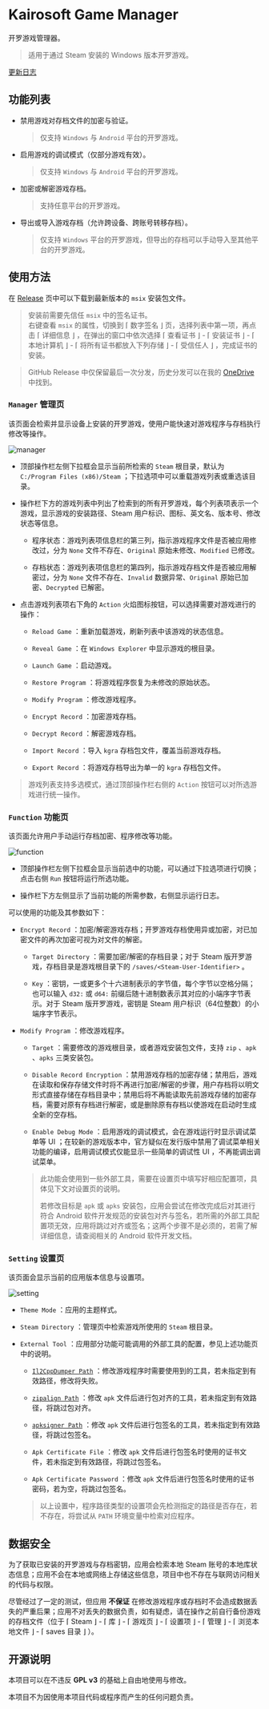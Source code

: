 # Kairosoft Game Manager

开罗游戏管理器。

> 适用于通过 Steam 安装的 Windows 版本开罗游戏。

[更新日志](./CHANGELOG.md)

## 功能列表

* 禁用游戏对存档文件的加密与验证。

	> 仅支持 `Windows` 与 `Android` 平台的开罗游戏。

* 启用游戏的调试模式（仅部分游戏有效）。
	
	> 仅支持 `Windows` 与 `Android` 平台的开罗游戏。

* 加密或解密游戏存档。
	
	> 支持任意平台的开罗游戏。

* 导出或导入游戏存档（允许跨设备、跨账号转移存档）。
	
	>  仅支持 `Windows` 平台的开罗游戏，但导出的存档可以手动导入至其他平台的开罗游戏。

## 使用方法

在 [Release](https://github.com/twinstar6980/KairosoftGameManager/releases/tag/Latest) 页中可以下载到最新版本的 `msix` 安装包文件。

> 安装前需要先信任 `msix` 中的签名证书。\
> 右键查看 `msix` 的属性，切换到 ⌈ 数字签名 ⌋ 页，选择列表中第一项，再点击 ⌈ 详细信息 ⌋ ，在弹出的窗口中依次选择 ⌈ 查看证书 ⌋ - ⌈ 安装证书 ⌋ - ⌈ 本地计算机 ⌋ - ⌈ 将所有证书都放入下列存储 ⌋ - ⌈ 受信任人 ⌋ ，完成证书的安装。

> GitHub Release 中仅保留最后一次分发，历史分发可以在我的 [OneDrive](https://1drv.ms/f/c/2d321feb9cd374ed/Eu1005zrHzIggC2GAAAAAAABZClnjoZtr_WdR-EfZLTLkA?e=JZRzDV) 中找到。

### `Manager` 管理页

该页面会检索并显示设备上安装的开罗游戏，使用户能快速对游戏程序与存档执行修改等操作。

![manager](./media/preview/manager.png)

* 顶部操作栏左侧下拉框会显示当前所检索的 `Steam` 根目录，默认为 `C:/Program Files (x86)/Steam` ；下拉选项中可以重载游戏列表或重选该目录。

* 操作栏下方的游戏列表中列出了检索到的所有开罗游戏，每个列表项表示一个游戏，显示游戏的安装路径、Steam 用户标识、图标、英文名、版本号、修改状态等信息。
	
	* 程序状态：游戏列表项信息栏的第三列，指示游戏程序文件是否被应用修改过，分为 `None` 文件不存在、`Original` 原始未修改、`Modified` 已修改。
	
	* 存档状态：游戏列表项信息栏的第四列，指示游戏存档文件是否被应用解密过，分为 `None` 文件不存在、`Invalid` 数据异常、`Original` 原始已加密、`Decrypted` 已解密。

* 点击游戏列表项右下角的 `Action` 火焰图标按钮，可以选择需要对游戏进行的操作：
	
	* `Reload Game` ：重新加载游戏，刷新列表中该游戏的状态信息。
	
	* `Reveal Game` ：在 `Windows Explorer` 中显示游戏的根目录。
	
	* `Launch Game` ：启动游戏。
	
	* `Restore Program` ：将游戏程序恢复为未修改的原始状态。
	
	* `Modify Program` ：修改游戏程序。
	
	* `Encrypt Record` ：加密游戏存档。
	
	* `Decrypt Record` ：解密游戏存档。
	
	* `Import Record` ：导入 `kgra` 存档包文件，覆盖当前游戏存档。
	
	* `Export Record` ：将游戏存档导出为单一的 `kgra` 存档包文件。

> 游戏列表支持多选模式，通过顶部操作栏右侧的 `Action` 按钮可以对所选游戏进行统一操作。

### `Function` 功能页

该页面允许用户手动运行存档加密、程序修改等功能。

![function](./media/preview/function.png)

* 顶部操作栏左侧下拉框会显示当前选中的功能，可以通过下拉选项进行切换；点击右侧 `Run` 按钮将运行所选功能。

* 操作栏下方左侧显示了当前功能的所需参数，右侧显示运行日志。

可以使用的功能及其参数如下：

* `Encrypt Record` ：加密/解密游戏存档；开罗游戏存档使用异或加密，对已加密文件的再次加密可视为对文件的解密。
	
	* `Target Directory` ：需要加密/解密的存档目录；对于 Steam 版开罗游戏，存档目录是游戏根目录下的 `/saves/<Steam-User-Identifier>` 。
	
	* `Key` ：密钥，一或更多个十六进制表示的字节值，每个字节以空格分隔；也可以输入 `d32:` 或 `d64:` 前缀后随十进制数表示其对应的小端序字节表示。对于 Steam 版开罗游戏，密钥是 Steam 用户标识（64位整数）的小端序字节表示。

* `Modify Program` ：修改游戏程序。
	
	* `Target` ：需要修改的游戏根目录，或者游戏安装包文件，支持 `zip` 、`apk` 、`apks` 三类安装包。
	
	* `Disable Record Encryption` ：禁用游戏存档的加密存储；禁用后，游戏在读取和保存存储文件时将不再进行加密/解密的步骤，用户存档将以明文形式直接存储在存档目录中；禁用后将不再能读取先前游戏存储的加密存档，需要对原有存档进行解密，或是删除原有存档以使游戏在启动时生成全新的空存档。
	
	* `Enable Debug Mode` ：启用游戏的调试模式，会在游戏运行时显示调试菜单等 UI ；在较新的游戏版本中，官方疑似在发行版中禁用了调试菜单相关功能的编译，启用调试模式仅能显示一些简单的调试性 UI ，不再能调出调试菜单。
	
	> 此功能会使用到一些外部工具，需要在设置页中填写好相应配置项，具体见下文对设置页的说明。
	> 
	> 若修改目标是 `apk` 或 `apks` 安装包，应用会尝试在修改完成后对其进行符合 Android 软件开发规范的安装包对齐与签名，若所需的外部工具配置项无效，应用将跳过对齐或签名；这两个步骤不是必须的，若需了解详细信息，请查阅相关的 Android 软件开发文档。

### `Setting` 设置页

该页面会显示当前的应用版本信息与设置项。

![setting](./media/preview/setting.png)

* `Theme Mode` ：应用的主题样式。

* `Steam Directory` ：管理页中检索游戏所使用的 `Steam` 根目录。

* `External Tool` ：应用部分功能可能调用的外部工具的配置，参见上述功能页中的说明。
	
	* [`Il2CppDumper Path`](https://github.com/Perfare/Il2CppDumper/releases) ：修改游戏程序时需要使用到的工具，若未指定到有效路径，修改将失败。
	
	* [`zipalign Path`](https://developer.android.com/tools/zipalign) ：修改 `apk` 文件后进行包对齐的工具，若未指定到有效路径，将跳过包对齐。
	
	* [`apksigner Path`](https://developer.android.com/tools/apksigner) ：修改 `apk` 文件后进行包签名的工具，若未指定到有效路径，将跳过包签名。
	
	* `Apk Certificate File` ：修改 `apk` 文件后进行包签名时使用的证书文件，若未指定到有效路径，将跳过包签名。
	
	* `Apk Certificate Password` ：修改 `apk` 文件后进行包签名时使用的证书密码，若为空，将跳过包签名。
	
	> 以上设置中，程序路径类型的设置项会先检测指定的路径是否存在，若不存在，将尝试从 `PATH` 环境变量中检索对应程序。

## 数据安全

为了获取已安装的开罗游戏与存档密钥，应用会检索本地 Steam 账号的本地库状态信息；应用不会在本地或网络上存储这些信息，项目中也不存在与联网访问相关的代码与权限。

尽管经过了一定的测试，但应用 **不保证** 在修改游戏程序或存档时不会造成数据丢失的严重后果；应用不对丢失的数据负责，如有疑虑，请在操作之前自行备份游戏的存档文件（位于 ⌈ Steam ⌋ - ⌈ 库 ⌋ - ⌈ 游戏页 ⌋ - ⌈ 设置项 ⌋ - ⌈ 管理 ⌋ - ⌈ 浏览本地文件 ⌋ - ⌈ saves 目录 ⌋ ）。

## 开源说明

本项目可以在不违反 **GPL v3** 的基础上自由地使用与修改。

本项目不为因使用本项目代码或程序而产生的任何问题负责。
